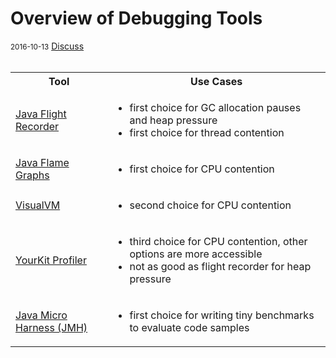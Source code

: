 # Overview of Debugging Tools

<div class="meta">
  <span class="date"><small>2016-10-13</small></span>
  <span class="discuss"><a class="github-button" href="https://github.com/copperlight/copperlight.github.io/issues" data-icon="octicon-issue-opened" aria-label="Discuss copperlight/copperlight.github.io on GitHub">Discuss</a></span>
</div><br/>

<center>
<table>
    <tr> <th>Tool <th>Use Cases
    <tr>
        <td><a href="https://docs.oracle.com/javacomponents/jmc-5-4/jfr-runtime-guide/run.htm#JFRUH164">Java Flight Recorder</a>
        <td>
            <ul>
            <li>first choice for GC allocation pauses and heap pressure
            <li>first choice for thread contention
    <tr>
        <td><a href="http://www.brendangregg.com/blog/2014-06-12/java-flame-graphs.html">Java Flame Graphs</a>
        <td>
            <ul>
            <li>first choice for CPU contention
    <tr>
        <td><a href="https://visualvm.github.io/">VisualVM</a>
        <td>
            <ul>
            <li>second choice for CPU contention
    <tr>
        <td><a href="https://www.yourkit.com/">YourKit Profiler</a>
        <td>
            <ul>
            <li>third choice for CPU contention, other options are more accessible
            <li>not as good as flight recorder for heap pressure
    <tr>
        <td><a href="http://openjdk.java.net/projects/code-tools/jmh/">Java Micro Harness (JMH)</a>
        <td>
            <ul>
            <li>first choice for writing tiny benchmarks to evaluate code samples
</table>
</center>
